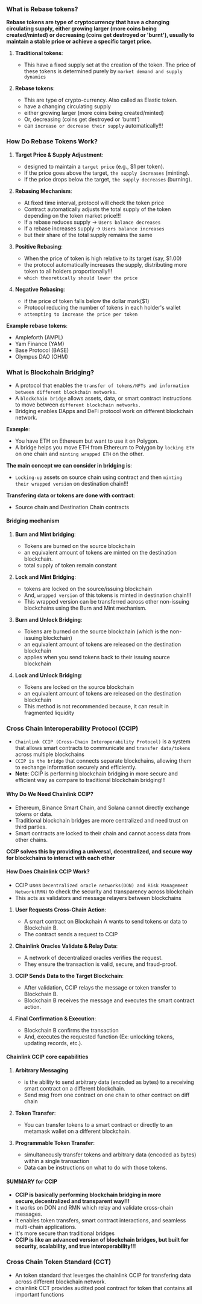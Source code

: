 ### What is Rebase tokens?


**Rebase tokens are type of cryptocurrency that have a changing circulating supply, either growing larger (more coins being created/minted) or decreasing (coins get destroyed or 'burnt'), usually to maintain a stable price or achieve a specific target price.**


1. **Traditional tokens**:
    - This have a fixed supply set at the creation of the token. The price of these tokens is determined purely by `market demand and supply dynamics`
  
2. **Rebase tokens**:
    - This are type of crypto-currency. Also called as Elastic token.
    - have a changing circulating supply
    - either growing larger (more coins being created/minted)
    - Or, decreasing (coins get destroyed or 'burnt')
    - can `increase or decrease their supply` automatically!!!




### How Do Rebase Tokens Work?


1. **Target Price & Supply Adjustment**:
   - designed to maintain a `target price` (e.g., $1 per token).
   - If the price goes above the target, `the supply increases` (minting).
   - If the price drops below the target, `the supply decreases` (burning).

2. **Rebasing Mechanism**:
   - At fixed time interval, protocol will check the token price
   - Contract automatically adjusts the total supply of the token depending on the token market price!!!
   - If a rebase reduces supply -> `Users balance decreases`
   - If a rebase increases supply -> `Users balance increases`
   - but their share of the total supply remains the same 


3. **Positive Rebasing**:
   - When the price of token is high relative to its target (say, $1.00) 
   - the protocol automatically increases the supply, distributing more token to all holders proportionally!!!
   - `which theoretically should lower the price`
  
4. **Negative Rebasing**:
   - if the price of token falls below the dollar mark($1)
   - Protocol reducing the number of tokens in each holder's wallet
   - `attempting to increase the price per token`


**Example rebase tokens**:
- Ampleforth (AMPL)
- Yam Finance (YAM)
- Base Protocol (BASE)
- Olympus DAO (OHM)



### What is Blockchain Bridging?

- A protocol that enables the `transfer of tokens/NFTs and information between different blockchain networks`.
- A `blockchain bridge` allows assets, data, or smart contract instructions to move between `different blockchain networks.` 
- Bridging enables DApps and DeFi protocol work on different blockchain network.

**Example**:
-  You have ETH on Ethereum but want to use it on Polygon.
-  A bridge helps you move ETH from Ethereum to Polygon by `locking ETH` on one chain and `minting wrapped ETH` on the other.


**The main concept we can consider in bridging is**:
- `Locking-up` assets on source chain using contract and then `minting their wrapped version` on destination chain!!!

**Transfering data or tokens are done with contract**:
- Source chain and Destination Chain contracts


#### Bridging mechanism

1. **Burn and Mint bridging**:
   - Tokens are burned on the source blockchain
   - an equivalent amount of tokens are minted on the destination blockchain. 
   - total supply of token remain constant


2. **Lock and Mint Bridging**:
   - tokens are locked on the source/issuing blockchain
   - And, `wrapped version` of this tokens is minted in destination chain!!!
   - This wrapped version can be transferred across other non-issuing blockchains using the Burn and Mint mechanism.


3. **Burn and Unlock Bridging**:
   - Tokens are burned on the source blockchain (which is the non-issuing blockchain) 
   - an equivalent amount of tokens are released on the destination blockchain
   - applies when you send tokens back to their issuing source blockchain


4. **Lock and Unlock Bridging**:
   - Tokens are locked on the source blockchain
   - an equivalent amount of tokens are released on the destination blockchain
   - This method is not recommended because, it can result in fragmented liquidity



### Cross Chain Interoperability Protocol (CCIP)


- `Chainlink CCIP (Cross-Chain Interoperability Protocol)` is a system that allows smart contracts to communicate and `transfer data/tokens` across multiple blockchains
- `CCIP is the bridge` that connects separate blockchains, allowing them to exchange information securely and efficiently.
- **Note**: CCIP is performing blockchain bridging in more secure and efficient way as compare to traditional  blockchain bridging!!!


#### Why Do We Need Chainlink CCIP?

- Ethereum, Binance Smart Chain, and Solana cannot directly exchange tokens or data.
- Traditional blockchain bridges are more centralized and need trust on third parties.
- Smart contracts are locked to their chain and cannot access data from other chains.


**CCIP solves this by providing a universal, decentralized, and secure way for blockchains to interact with each other**


#### How Does Chainlink CCIP Work?

- CCIP uses `Decentralized oracle networks(DON) and Risk Management Network(RMN)` to check the security and transparency across blockchain
- This acts as validators and message relayers between blockchains


1. **User Requests Cross-Chain Action**:
   - A smart contract on Blockchain A wants to send tokens or data to Blockchain B.
   - The contract sends a request to CCIP

2. **Chainlink Oracles Validate & Relay Data**:
   - A network of decentralized oracles verifies the request.
   - They ensure the transaction is valid, secure, and fraud-proof.

3. **CCIP Sends Data to the Target Blockchain**:
   - After validation, CCIP relays the message or token transfer to Blockchain B.
   - Blockchain B receives the message and executes the smart contract action.

4. **Final Confirmation & Execution**: 
   - Blockchain B confirms the transaction
   - And, executes the requested function (Ex: unlocking tokens, updating records, etc.).



#### Chainlink CCIP core capabilities


1. **Arbitrary Messaging**
   - is the ability to send arbitrary data (encoded as bytes) to a receiving smart contract on a different blockchain.
   - Send msg from one contract on one chain to other contract on diff chain

2. **Token Transfer**:
   - You can transfer tokens to a smart contract or directly to an metamask wallet on a different blockchain. 

3. **Programmable Token Transfer**:
   - simultaneously transfer tokens and arbitrary data (encoded as bytes) within a single transaction
   - Data can be instructions on what to do with those tokens.



#### SUMMARY for CCIP

- **CCIP is basically performing blockchain bridging in more secure,decentralized and transparent way!!!**
- It works on DON and RMN  which relay and validate cross-chain messages.
- It enables token transfers, smart contract interactions, and seamless multi-chain applications.
- It's more secure than traditional bridges
- **CCIP is like an advanced version of blockchain bridges, but built for security, scalability, and true interoperability!!!**



### Cross Chain Token Standard (CCT)

- An token standard that leverges the chainlink CCIP for transfering data across different blockchain network.
- chainlink CCT provides audited pool contract for token that contains all important functions